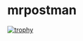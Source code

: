 # mrpostman

[![trophy](https://github-profile-trophy.vercel.app/?username=mrpostman02)](https://github.com/ryo-ma/github-profile-trophy)
